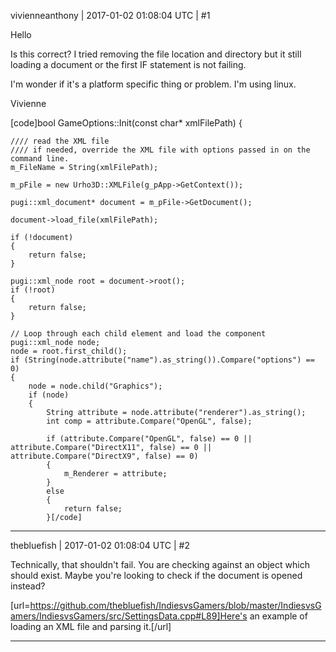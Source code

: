 vivienneanthony | 2017-01-02 01:08:04 UTC | #1

Hello 

Is this correct? I tried removing the file location and directory but it still loading a document or the first IF statement is not failing.

I'm wonder if it's a platform specific thing or problem. I'm using linux.

Vivienne


[code]bool GameOptions::Init(const char* xmlFilePath)
{

    //// read the XML file
    //// if needed, override the XML file with options passed in on the command line.
    m_FileName = String(xmlFilePath);

    m_pFile = new Urho3D::XMLFile(g_pApp->GetContext());

    pugi::xml_document* document = m_pFile->GetDocument();

    document->load_file(xmlFilePath);

    if (!document)
    {
        return false;
    }

    pugi::xml_node root = document->root();
    if (!root)
    {
        return false;
    }

    // Loop through each child element and load the component
    pugi::xml_node node;
    node = root.first_child();
    if (String(node.attribute("name").as_string()).Compare("options") == 0)
    {
        node = node.child("Graphics");
        if (node)
        {
            String attribute = node.attribute("renderer").as_string();
            int comp = attribute.Compare("OpenGL", false);

            if (attribute.Compare("OpenGL", false) == 0 || attribute.Compare("DirectX11", false) == 0 || attribute.Compare("DirectX9", false) == 0)
            {
                m_Renderer = attribute;
            }
            else
            {
                return false;
            }[/code]

-------------------------

thebluefish | 2017-01-02 01:08:04 UTC | #2

Technically, that shouldn't fail. You are checking against an object which should exist. Maybe you're looking to check if the document is opened instead?

[url=https://github.com/thebluefish/IndiesvsGamers/blob/master/IndiesvsGamers/IndiesvsGamers/src/SettingsData.cpp#L89]Here's an example of loading an XML file and parsing it.[/url]

-------------------------

